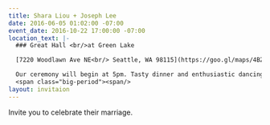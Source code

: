 ```yaml
---
title: Shara Liou + Joseph Lee
date: 2016-06-05 01:02:00 -07:00
event_date: 2016-10-22 17:00:00 -07:00
location_text: |-
  ### Great Hall <br/>at Green Lake

  [7220 Woodlawn Ave NE<br/> Seattle, WA 98115](https://goo.gl/maps/4BZfy8oDGy12 "View on Google Maps")

  Our ceremony will begin at 5pm. Tasty dinner and enthusiastic dancing to follow. <br/> The dress code is semi-formal, but have fun with it!
  <span class="big-period"><span/>
layout: invitaion
---
```


Invite you to celebrate their marriage.